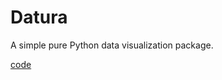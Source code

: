 # Datura

A simple pure Python data visualization package.

[code](https://github.com/ptweir/datura)
